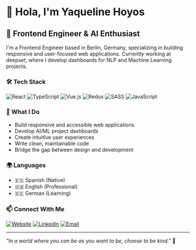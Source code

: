 # 👋 Hola, I'm Yaqueline Hoyos

## 🌸 Frontend Engineer & AI Enthusiast

I'm a Frontend Engineer based in Berlin, Germany, specializing in building responsive and user-focused web applications. Currently working at deepset, where I develop dashboards for NLP and Machine Learning projects.

### 🛠️ Tech Stack

![React](https://img.shields.io/badge/React-20232A?style=for-the-badge&logo=react&logoColor=61DAFB)
![TypeScript](https://img.shields.io/badge/TypeScript-007ACC?style=for-the-badge&logo=typescript&logoColor=white)
![Vue.js](https://img.shields.io/badge/Vue.js-35495E?style=for-the-badge&logo=vue.js&logoColor=4FC08D)
![Redux](https://img.shields.io/badge/Redux-593D88?style=for-the-badge&logo=redux&logoColor=white)
![SASS](https://img.shields.io/badge/SASS-CC6699?style=for-the-badge&logo=sass&logoColor=white)
![JavaScript](https://img.shields.io/badge/JavaScript-F7DF1E?style=for-the-badge&logo=javascript&logoColor=black)

### 🎯 What I Do

- Build responsive and accessible web applications
- Develop AI/ML project dashboards
- Create intuitive user experiences
- Write clean, maintainable code
- Bridge the gap between design and development

### 🌍 Languages

- 🇪🇸 Spanish (Native)
- 🇬🇧 English (Professional)
- 🇩🇪 German (Learning)

### 📫 Connect With Me

[![Website](https://img.shields.io/badge/Website-1DA1F2?style=for-the-badge&logo=globe&logoColor=white)](https://yaquelinehoyos.com)
[![LinkedIn](https://img.shields.io/badge/LinkedIn-0077B5?style=for-the-badge&logo=linkedin&logoColor=white)](https://linkedin.com/in/yaquelinehoyos/)
[![Email](https://img.shields.io/badge/Email-D14836?style=for-the-badge&logo=gmail&logoColor=white)](mailto:yaqueline150@gmail.com)

---

*"In a world where you can be as you want to be, choose to be kind."* 🌸


